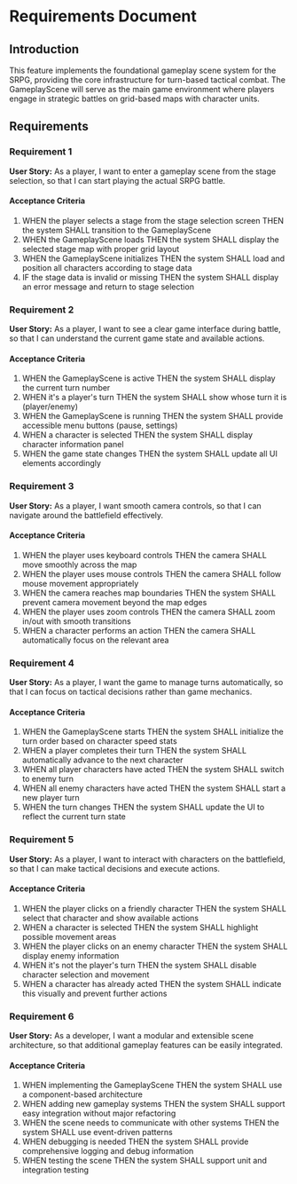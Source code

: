 # Requirements Document

## Introduction

This feature implements the foundational gameplay scene system for the SRPG, providing the core infrastructure for turn-based tactical combat. The GameplayScene will serve as the main game environment where players engage in strategic battles on grid-based maps with character units.

## Requirements

### Requirement 1

**User Story:** As a player, I want to enter a gameplay scene from the stage selection, so that I can start playing the actual SRPG battle.

#### Acceptance Criteria

1. WHEN the player selects a stage from the stage selection screen THEN the system SHALL transition to the GameplayScene
2. WHEN the GameplayScene loads THEN the system SHALL display the selected stage map with proper grid layout
3. WHEN the GameplayScene initializes THEN the system SHALL load and position all characters according to stage data
4. IF the stage data is invalid or missing THEN the system SHALL display an error message and return to stage selection

### Requirement 2

**User Story:** As a player, I want to see a clear game interface during battle, so that I can understand the current game state and available actions.

#### Acceptance Criteria

1. WHEN the GameplayScene is active THEN the system SHALL display the current turn number
2. WHEN it's a player's turn THEN the system SHALL show whose turn it is (player/enemy)
3. WHEN the GameplayScene is running THEN the system SHALL provide accessible menu buttons (pause, settings)
4. WHEN a character is selected THEN the system SHALL display character information panel
5. WHEN the game state changes THEN the system SHALL update all UI elements accordingly

### Requirement 3

**User Story:** As a player, I want smooth camera controls, so that I can navigate around the battlefield effectively.

#### Acceptance Criteria

1. WHEN the player uses keyboard controls THEN the camera SHALL move smoothly across the map
2. WHEN the player uses mouse controls THEN the camera SHALL follow mouse movement appropriately
3. WHEN the camera reaches map boundaries THEN the system SHALL prevent camera movement beyond the map edges
4. WHEN the player uses zoom controls THEN the camera SHALL zoom in/out with smooth transitions
5. WHEN a character performs an action THEN the camera SHALL automatically focus on the relevant area

### Requirement 4

**User Story:** As a player, I want the game to manage turns automatically, so that I can focus on tactical decisions rather than game mechanics.

#### Acceptance Criteria

1. WHEN the GameplayScene starts THEN the system SHALL initialize the turn order based on character speed stats
2. WHEN a player completes their turn THEN the system SHALL automatically advance to the next character
3. WHEN all player characters have acted THEN the system SHALL switch to enemy turn
4. WHEN all enemy characters have acted THEN the system SHALL start a new player turn
5. WHEN the turn changes THEN the system SHALL update the UI to reflect the current turn state

### Requirement 5

**User Story:** As a player, I want to interact with characters on the battlefield, so that I can make tactical decisions and execute actions.

#### Acceptance Criteria

1. WHEN the player clicks on a friendly character THEN the system SHALL select that character and show available actions
2. WHEN a character is selected THEN the system SHALL highlight possible movement areas
3. WHEN the player clicks on an enemy character THEN the system SHALL display enemy information
4. WHEN it's not the player's turn THEN the system SHALL disable character selection and movement
5. WHEN a character has already acted THEN the system SHALL indicate this visually and prevent further actions

### Requirement 6

**User Story:** As a developer, I want a modular and extensible scene architecture, so that additional gameplay features can be easily integrated.

#### Acceptance Criteria

1. WHEN implementing the GameplayScene THEN the system SHALL use a component-based architecture
2. WHEN adding new gameplay systems THEN the system SHALL support easy integration without major refactoring
3. WHEN the scene needs to communicate with other systems THEN the system SHALL use event-driven patterns
4. WHEN debugging is needed THEN the system SHALL provide comprehensive logging and debug information
5. WHEN testing the scene THEN the system SHALL support unit and integration testing
